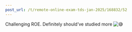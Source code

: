 ```yaml
---
post_url: /t/remote-online-exam-tds-jan-2025/168832/52
---
```

Challenging ROE. Definitely should’ve studied more ![:sweat_smile:](https://emoji.discourse-cdn.com/google/sweat_smile.png?v=12 ":sweat_smile:")